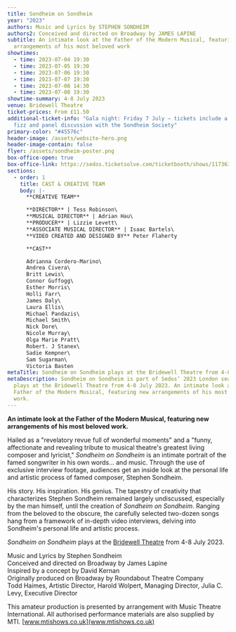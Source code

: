 ```yaml
---
title: Sondheim on Sondheim
year: "2023"
authors: Music and Lyrics by STEPHEN SONDHEIM
authors2: Conceived and directed on Broadway by JAMES LAPINE
subtitle: An intimate look at the Father of the Modern Musical, featuring new
  arrangements of his most beloved work
showtimes:
  - time: 2023-07-04 19:30
  - time: 2023-07-05 19:30
  - time: 2023-07-06 19:30
  - time: 2023-07-07 19:30
  - time: 2023-07-08 14:30
  - time: 2023-07-08 19:30
showtime-summary: 4-8 July 2023
venue: Bridewell Theatre
ticket-prices: From £11.50
additional-ticket-info: "Gala night: Friday 7 July – tickets include a glass of
  fizz and panel discussion with the Sondheim Society"
primary-color: "#45576c"
header-image: /assets/website-hero.png
header-image-contain: false
flyer: /assets/sondheim-poster.png
box-office-open: true
box-office-link: https://sedos.ticketsolve.com/ticketbooth/shows/1173636618
sections:
  - order: 1
    title: CAST & CREATIVE TEAM
    body: |-
      **CREATIVE TEAM**

      **DIRECTOR** | Tess Robinson\
      **MUSICAL DIRECTOR** | Adrian Hau\
      **PRODUCER** | Lizzie Levett\
      **ASSOCIATE MUSICAL DIRECTOR** | Isaac Bartels\
      **VIDEO CREATED AND DESIGNED BY** Peter Flaherty

      **CAST**

      Adrianna Cordero-Marino\
      Andrea Civera\
      Britt Lewis\
      Connor Guffogg\
      Esther Morris\
      Holli Farr\
      James Daly\
      Laura Ellis\
      Michael Pandazis\
      Michael Smith\
      Nick Dore\
      Nicole Murray\
      Olga Marie Pratt\
      Robert. J Stanex\
      Sadie Kempner\
      Sam Sugarman\
      Victoria Basten
metaTitle: Sondheim on Sondheim plays at the Bridewell Theatre from 4-8 July 2023
metaDescription: Sondheim on Sondheim is part of Sedos’ 2023 London season and
  plays at the Bridewell Theatre from 4-8 July 2023. An intimate look at the
  Father of the Modern Musical, featuring new arrangements of his most beloved
  work.
---
```

**An intimate look at the Father of the Modern Musical, featuring new arrangements of his most beloved work.**

Hailed as a "revelatory revue full of wonderful moments" and a "funny, affectionate and revealing tribute to musical theatre's greatest living composer and lyricist," *Sondheim on Sondheim* is an intimate portrait of the famed songwriter in his own words... and music. Through the use of exclusive interview footage, audiences get an inside look at the personal life and artistic process of famed composer, Stephen Sondheim.

His story. His inspiration. His genius. The tapestry of creativity that characterizes Stephen Sondheim remained largely undiscussed, especially by the man himself, until the creation of *Sondheim on Sondheim*. Ranging from the beloved to the obscure, the carefully selected two-dozen songs hang from a framework of in-depth video interviews, delving into Sondheim's personal life and artistic process.

*Sondheim on Sondheim* plays at the [Bridewell Theatre](https://sedos.co.uk/venues/bridewell) from 4-8 July 2023.

Music and Lyrics by Stephen Sondheim\
Conceived and directed on Broadway by James Lapine\
Inspired by a concept by David Kernan\
Originally produced on Broadway by Roundabout Theatre Company\
Todd Haimes, Artistic Director, Harold Wolpert, Managing Director, Julia C. Levy, Executive Director

This amateur production is presented by arrangement with Music Theatre International. All authorised performance materials are also supplied by MTI. [www.mtishows.co.uk](www.mtishows.co.uk)